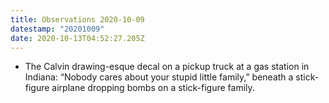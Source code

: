 ```yaml
---
title: Observations 2020-10-09
datestamp: "20201009"
date: 2020-10-13T04:52:27.205Z
---
```

- The Calvin drawing-esque decal on a pickup truck at a gas station in Indiana: “Nobody cares about your stupid little family,” beneath a stick-figure airplane dropping bombs on a stick-figure family.